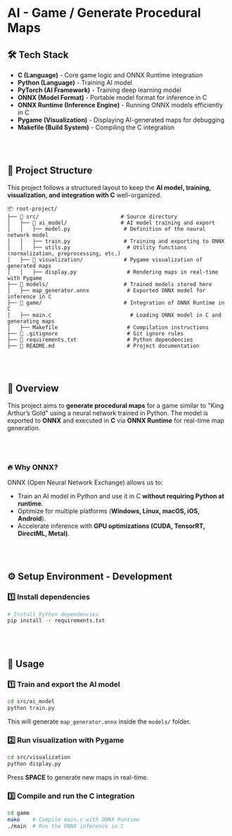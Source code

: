 # AI - Game / Generate Procedural Maps

## 🛠 Tech Stack
- **C (Language)** - Core game logic and ONNX Runtime integration
- **Python (Language)** - Training AI model
- **PyTorch (AI Framework)** - Training deep learning model
- **ONNX (Model Format)** - Portable model format for inference in C
- **ONNX Runtime (Inference Engine)** - Running ONNX models efficiently in C
- **Pygame (Visualization)** - Displaying AI-generated maps for debugging
- **Makefile (Build System)** - Compiling the C integration

<br /><br />

## 📂 Project Structure

This project follows a structured layout to keep the **AI model, training, visualization, and integration with C** well-organized.

```
📦 root-project/
├── 📂 src/                          # Source directory
│   ├── 📂 ai_model/                 # AI model training and export
│   │   ├── model.py                 # Definition of the neural network model
│   │   ├── train.py                 # Training and exporting to ONNX
│   │   ├── utils.py                  # Utility functions (normalization, preprocessing, etc.)
│   ├── 📂 visualization/             # Pygame visualization of generated maps
│   │   ├── display.py                # Rendering maps in real-time with Pygame
├── 📂 models/                        # Trained models stored here
│   ├── map_generator.onnx            # Exported ONNX model for inference in C
├── 📂 game/                          # Integration of ONNX Runtime in C
│   ├── main.c                         # Loading ONNX model in C and generating maps
│   ├── Makefile                      # Compilation instructions
├── 📜 .gitignore                      # Git ignore rules
├── 📜 requirements.txt                # Python dependencies
├── 📜 README.md                       # Project documentation
```

<br /><br />

## 🚀 Overview
This project aims to **generate procedural maps** for a game similar to "King Arthur’s Gold" using a neural network trained in Python. The model is exported to **ONNX** and executed in **C** via **ONNX Runtime** for real-time map generation.

<br /><br />

### 🔥 Why ONNX?
ONNX (Open Neural Network Exchange) allows us to:
- Train an AI model in Python and use it in C **without requiring Python at runtime**.
- Optimize for multiple platforms (**Windows, Linux, macOS, iOS, Android**).
- Accelerate inference with **GPU optimizations (CUDA, TensorRT, DirectML, Metal)**.

<br /><br />

## ⚙️ Setup Environment - Development

### 1️⃣ Install dependencies
```bash
# Install Python dependencies
pip install -r requirements.txt 
```

<br /><br />

## 📌 Usage

### 1️⃣ Train and export the AI model
```bash
cd src/ai_model
python train.py
```
This will generate `map_generator.onnx` inside the `models/` folder.

### 2️⃣ Run visualization with Pygame
```bash
cd src/visualization
python display.py
```
Press **SPACE** to generate new maps in real-time.

### 3️⃣ Compile and run the C integration
```bash
cd game
make    # Compile main.c with ONNX Runtime
./main  # Run the ONNX inference in C
```